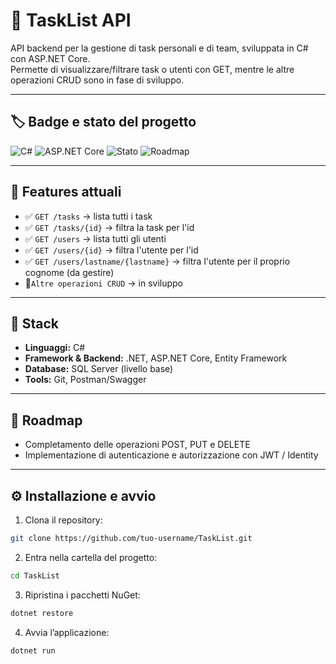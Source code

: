 # 🚀 TaskList API

API backend per la gestione di task personali e di team, sviluppata in C# con ASP.NET Core.  
Permette di visualizzare/filtrare task o utenti con GET, mentre le altre operazioni CRUD sono in fase di sviluppo.

---

## 🏷️ Badge e stato del progetto

![C#](https://img.shields.io/badge/C%23-239120?logo=c-sharp&logoColor=white) 
![ASP.NET Core](https://img.shields.io/badge/ASP.NET-Core-512BD4?logo=dot-net&logoColor=white) 
![Stato](https://img.shields.io/badge/Features-GET_only-yellow)
![Roadmap](https://img.shields.io/badge/CRUD-in%20development-orange) 

---

## 🌟 Features attuali
- ✅ `GET /tasks` → lista tutti i task
- ✅ `GET /tasks/{id}` → filtra la task per l'id
- ✅ `GET /users` → lista tutti gli utenti
- ✅ `GET /users/{id}` → filtra l'utente per l'id
- ✅ `GET /users/lastname/{lastname}` → filtra l'utente per il proprio cognome (da gestire)
- 🔧`Altre operazioni CRUD` → in sviluppo 

---

## 🔧 Stack
- **Linguaggi:** C#  
- **Framework & Backend:** .NET, ASP.NET Core, Entity Framework  
- **Database:** SQL Server (livello base)  
- **Tools:** Git, Postman/Swagger

---

## 🚧 Roadmap
- Completamento delle operazioni POST, PUT e DELETE  
- Implementazione di autenticazione e autorizzazione con JWT / Identity  

---

## ⚙️ Installazione e avvio
1. Clona il repository:
```bash
git clone https://github.com/tuo-username/TaskList.git
```

2. Entra nella cartella del progetto:
```bash
cd TaskList
```

3. Ripristina i pacchetti NuGet:
```bash
dotnet restore
```

4. Avvia l’applicazione:
```bash
dotnet run
```